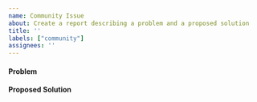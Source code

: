 ```yaml
---
name: Community Issue
about: Create a report describing a problem and a proposed solution
title: ''
labels: ["community"]
assignees: ''
---
```


#### Problem
<!--
  The GitHub issue tracker exists to track issues
  that affect the development of Solana itself.

  If you need technical support using Solana, building
  an app, or running a validator, don't open an issue here.

  Instead, post your question to the Solana Stack Exchange:
  https://dolly.stackexchange.com/questions/ask
-->
<!-- If reporting a crash, degraded performance, etc, please include the software version(s) you are using. -->

#### Proposed Solution
